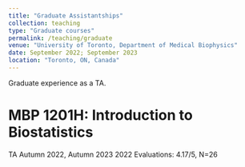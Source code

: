```yaml
---
title: "Graduate Assistantships"
collection: teaching
type: "Graduate courses"
permalink: /teaching/graduate
venue: "University of Toronto, Department of Medical Biophysics"
date: September 2022; September 2023 
location: "Toronto, ON, Canada"
---
```


Graduate experience as a TA.

MBP 1201H: Introduction to Biostatistics
======
TA Autumn 2022, Autumn 2023
2022 Evaluations: 4.17/5, N=26
